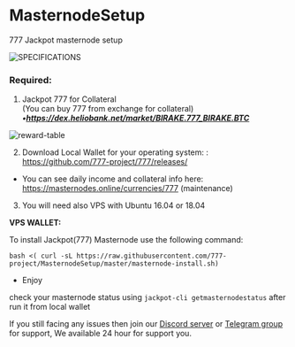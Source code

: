 # MasternodeSetup
777 Jackpot masternode setup

<img src="https://i.imgur.com/Pk0Z7Nb.jpg"  alt="SPECIFICATIONS">

### Required:

1. Jackpot 777 for Collateral <br>
(You can buy 777 from exchange for collateral) <br>
***•https://dex.heliobank.net/market/BIRAKE.777_BIRAKE.BTC <br>***

<img src="https://i.imgur.com/eViLuGM.jpg"  alt="reward-table">

2. Download Local Wallet for your operating system: : https://github.com/777-project/777/releases/

- You can see daily income and collateral info here: https://masternodes.online/currencies/777 (maintenance)


3. You will need also VPS with Ubuntu 16.04 or 18.04

**VPS WALLET:**

To install Jackpot(777) Masternode use the following command:

`bash <( curl -sL https://raw.githubusercontent.com/777-project/MasternodeSetup/master/masternode-install.sh)`

- Enjoy

check your masternode status using `jackpot-cli getmasternodestatus` after run it from local wallet

If you still facing any issues then join our <a href="https://discordapp.com/invite/HNyRevT">Discord server</a> or <a href="https://t.me/seven_seven_seven">Telegram group</a> for support, We available 24 hour for support you.
